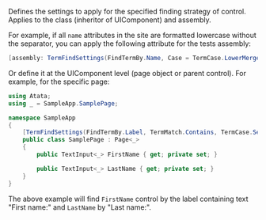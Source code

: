 Defines the settings to apply for the specified finding strategy of control. Applies to the class (inheritor of UIComponent) and assembly.

For example, if all `name` attributes in the site are formatted lowercase without the separator, you can apply the following attribute for the tests assembly:

```cs
[assembly: TermFindSettings(FindTermBy.Name, Case = TermCase.LowerMerged)]
```

Or define it at the UIComponent level (page object or parent control). For example, for the specific page:

```cs
using Atata;
using _ = SampleApp.SamplePage;

namespace SampleApp
{
    [TermFindSettings(FindTermBy.Label, TermMatch.Contains, TermCase.Sentence, Format = "{0}:")]
    public class SamplePage : Page<_>
    {
        public TextInput<_> FirstName { get; private set; }

        public TextInput<_> LastName { get; private set; }
    }
}
```

The above example will find `FirstName` control by the label containing text "First name:" and `LastName` by "Last name:".
